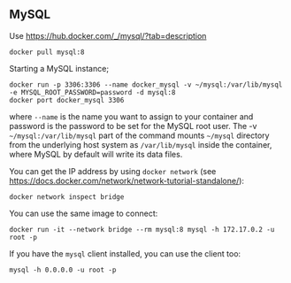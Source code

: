 ## MySQL

Use https://hub.docker.com/_/mysql/?tab=description

    docker pull mysql:8

Starting a MySQL instance;

    docker run -p 3306:3306 --name docker_mysql -v ~/mysql:/var/lib/mysql -e MYSQL_ROOT_PASSWORD=password -d mysql:8
    docker port docker_mysql 3306

where `--name` is the name you want to assign to your container and password is the password to be set for the MySQL root user. The -v `~/mysql:/var/lib/mysql` part of the command mounts `~/mysql` directory from the underlying host system as `/var/lib/mysql` inside the container, where MySQL by default will write its data files.

You can get the IP address by using `docker network` (see https://docs.docker.com/network/network-tutorial-standalone/):

    docker network inspect bridge

You can use the same image to connect:

    docker run -it --network bridge --rm mysql:8 mysql -h 172.17.0.2 -u root -p

If you have the `mysql` client installed, you can use the client too:

    mysql -h 0.0.0.0 -u root -p

